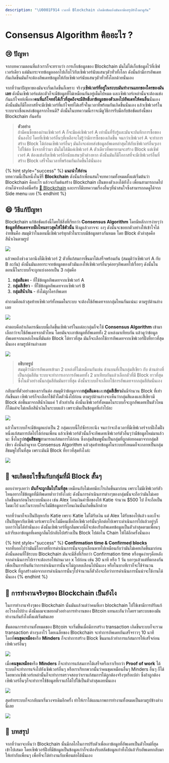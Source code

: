```yaml
---
description: "\U0001F914 เวลาที่ Blockchain เกิดข้อขัดแย้งมันหาข้อสรุปยังไงมาดูกัน"
---
```


# Consensus Algorithm คืออะไร ?

## 😢 ปัญหา

จากบทความตอนที่แล้วเราก็จะทราบว่า การเก็บข้อมูลของ Blockchain มันไม่ได้เก็บข้อมูลไว้ที่เซิฟเวอร์เดียว แต่มันกระจายข้อมูลออกไปเก็บไว้กับเซิฟเวอร์นับแสนๆตัวทั่วทั้งโลก ดังนั้นถ้ามีการอัพเดทกันเกิดขึ้นมันก็จะต้องอัพเดทข้อมูลให้กับเซิฟเวอร์นับแสนๆตัวทั่วทั้งโลกด้วยนั่นเอง

จากที่ว่ามาปัญหาของมันจะเริ่มเกิดขึ้นก็เพราะ จริงๆ**เซิฟเวอร์ที่อยู่ในระบบมันทำงานแยกของใครของมันเลย** ดังนั้นเซิฟเวอร์แต่ละตัวก็จะมีข้อมูลที่ไม่เหมือนกันอยู่เต็มไปหมด และเซิฟเวอร์เหล่านั้นจะต้องแข่งกันแก้โจทย์เพื่อหา**คนที่แก้โจทย์ได้เร็วที่สุดถึงจะมีสิทธิ์เอาข้อมูลของตัวเองไปอัพเดทให้คนอื่น**นั่นเอง ดังนั้นมันก็มีโอกาสที่จะมีเซิฟเวอร์ที่แก้โจทย์ได้เสร็จในเวลาที่พร้อมกันเกิดขึ้นนั่นเอง แล้วเซิฟเวอร์ในระบบจะเชื่อแหล่งข้อมูลจากไหนดี? ดังนั้นในบทความนี้เราจะมีดูวิธีการรับมือกับข้อขัดแย้งนี้ของ Blockchain กันครับ

> **ตัวอย่าง**  
> ถ้ามีคนซื้อของผ่านเซิฟเวอร์ A ก็จะมีแค่เซิฟเวอร์ A เท่านั้นที่รับรู้และมันจะบันทึกการซื้อของนั้นลงไป โดยที่เซิฟเวอร์อื่นๆที่เหลือจะไม่รู้ว่ามีการซื้อของเกิดขึ้น จนกว่าเซิฟเวอร์ A จะทำการสร้าง Block ได้ก่อนเซิฟเวอร์อื่นๆ มันถึงจะค่อยส่งข้อมูลอัพเดทล่าสุดให้กับเซิฟเวอร์อื่นๆเอาไปใช้ต่อ ซึ่งจากที่ว่ามา มันไม่ได้มีแค่เซิฟเวอร์ A ตัวเดียวที่พยายามจะสร้าง Block แต่เซิฟเวอร์ A ต้องแข่งกับเซิฟเวอร์อีกนับแสนๆตัวต่างหาก ดังนั้นมันก็มีโอกาสที่จะมีเซิฟเวอร์อื่นที่สร้าง Block เสร็จในเวลาที่พร้อมกันเกิดขึ้นได้นั่นเอง

{% hint style="success" %}
**แนะนำให้อ่าน**  
บทความนี้เป็นหนึ่งในซีรี่ **Blockchain** ดังนั้นถ้าเพื่อนสนใจบทความทั้งหมดตั้งแต่เริ่มต้นว่า Blockchain คืออะไร แล้วจะเริ่มต้นสร้าง Blockchain เป็นของตัวเองได้ยังไง เพื่อนสามารถกดไปอ่านได้จากลิงค์นี้ครับ [👶 Blockchain](https://saladpuk.gitbook.io/learn/cloud/blockchain) และเราก็มีบทความเรื่องอื่นๆที่น่าสนใจซึ่งสามารถกดดูได้จาก Side menu เบย
{% endhint %}

## 😄 วิธีแก้ปัญหา

Blockchain แก้ข้อขัดแย้งนี้โดยใช้สิ่งที่เรียกว่า **Consensus Algorithm** โดยมีหลักการง่ายๆว่า **ข้อมูลที่อัพเดทจากฝั่งไหนยาวสุดให้ใช้ตัวนั้น** ฟังดูแล้วอาจจะ งงๆ ดังนั้นจะขอยกตัวอย่างให้เข้าใจได้ง่ายขึ้นคือ สมมุติว่าในตอนนี้เซิฟเวอร์ทุกตัวในระบบมีข้อมูลตรงกันหมด โดย Block ตัวล่าสุดคือสีน้ำเงินตามรูป

![](../../.gitbook/assets/image%20%2861%29.png)

แล้วพอถึงช่วงเวลานึงก็มีเซิฟเวอร์ 2 ตัวที่แก้สมการขึ้นมาได้เสร็จพร้อมกัน \(สมมุติว่าเซิฟเวอร์ A กับ B ละกัน\) ดังนั้นมันเลยกระจายข้อมูลของตัวมันเองให้เซิฟเวอร์อื่นๆค่อยๆอัพเดทไปเรื่อยๆ ดังนั้นในตอนนี้ในระบบก็จะถูกแบ่งออกเป็น 3 กลุ่มคือ

1. **กลุ่มสีแดง** - ที่ใช้ข้อมูลอัพเดทจากเซิฟเวอร์ A 
2. **กลุ่มสีเขียว** - ที่ใช้ข้อมูลอัพเดทจากเซิฟเวอร์ B
3. **กลุ่มสีน้ำเงิน** - ยังไม่ถูกใครอัพเดท

คำถามคือแล้วสุดท้ายเซิฟเวอร์ทั้งหมดในระบบ จะต้องใช้อัพเดทจากกลุ่มไหนกันแน่นะ ตามรูปด้านล่างเลย

![](../../.gitbook/assets/image%20%28411%29.png)

คำตอบคือถ้าเกิดกรณีแบบนี้เกิดขึ้นเซิฟเวอร์ในแต่ละกลุ่มก็จะใช้ **Consensus Algorithm** เข้ามาเลือกว่าจะใช้อัพเดทจากตัวไหน โดยมันจะเอาข้อมูลที่อัพเดททั้ง 2 แหล่งมาเทียบกัน แล้วดูว่าข้อมูลอัพเดทจากแหล่งไหนที่มันต่อ Block ได้ยาวที่สุด มันก็จะเลือกใช้การอัพเดทจากเซิฟเวอร์ฝั่งที่ยาวที่สุดนั่นเอง ตามรูปด้านล่างเลย

![](../../.gitbook/assets/image%20%28318%29.png)

> **อธิบายรูป**  
> สมมุติว่ามีการอัพเดทเข้ามา 2 แหล่งที่ไม่เหมือนกันเช่น ด้านบนที่เป็นกลุ่มสีเขียว กับ ด้านล่างที่เป็นกลุ่มสีส้ม ระบบจะทำการเอาการอัพเดททั้ง 2 มาเทียบกันแล้วเลือกตัวที่มี Block ยาวที่สุด ซึ่งในตัวอย่างนั้นกลุ่มสีส้มมันยาวที่สุด ดังนั้นระบบก็จะเลือกใช้การอัพเดทจากกลุ่มสีส้มนั่นเอง

กลับมาที่ตัวอย่างของเรากันต่อ สมมุติว่าข้อมูลจาก**กลุ่มสีแดง**และ**กลุ่มสีเขียว**มันมีจำนวน Block ที่เท่ากันขึ้นมา เซิฟเวอร์ก็จะเลือกใช้ตัวใดตัวนึงไปก่อน ตามรูปด้านล่างจะเห็นว่ากลุ่มสีแดงและสีเขียวมี Block ต่อขึ้นมาจากสีน้ำเงินแค่ 1 ตัวเท่ากัน ดังนั้นเซิฟเวอร์ทั้งหมดในระบบก็จะถูกอัพเดทเป็นตัวไหนก็ได้แต่จะไม่เหลือสีน้ำเงินในระบบแล้ว เพราะมันเป็นข้อมูลที่เก่าไปละ

![](../../.gitbook/assets/image%20%28594%29.png)

แล้วในระบบก็จะมีข้อมูลแบ่งเป็น 2 กลุ่มแบบนี้ไปซักระยะนึง จนกว่าจะถึงเวลาที่มีเซิฟเวอร์จากฝั่งใดฝั่งหนึ่งแก้สมการถัดไปได้ก่อนเพื่อน แล้วเซิฟเวอร์ตัวนั้นก็จะอัพเดทเซิฟเวอร์ตัวอื่นๆว่ามีข้อมูลใหม่มาแล้วนะ ซึ่งในรูป**กลุ่มสีชมพู**สามารถแก้สมการได้ก่อน ซึ่งกลุ่มสีชมพูนั้นเป็นกลุ่มที่ถูกต่อยอดมาจากกลุ่มสีเขียว ดังนั้นถ้าดูจาก Consensus Algorithm แล้วสุดท้ายข้อมูลในระบบทั้งหมดก็จะกลายเป็นกลุ่มสีชมพูไปในที่สุด เพราะมันมี Block ที่ยาวที่สุดยังไงล่ะ

![](../../.gitbook/assets/image%20%28516%29.png)

## 🤔 จะเกิดอะไรขึ้นกับกลุ่มที่มี Block สั้นๆ

ตอบง่ายๆเลยว่า **มันก็จะถูกลืมไปในที่สุด** เหมือนกับไม่เคยมีอะไรเกิดขึ้นมาก่อน เพราะไม่มีเซิฟเวอร์ตัวไหนอยากใช้ข้อมูลที่มีอัพเดทต่ำกว่ายังไงล่ะ ดังนั้นการดำเนินการต่างๆของกลุ่มนั้นจะถือว่ามันไม่เคยเกิดขึ้นมาก่อนในระบบนั่นเอง เช่น Alex โอนเงินค่าซื้อของให้ Katie จำนวน $500 ไป ก็จะถือเป็นโมฆะไป และในระบบก็จะไม่มีข้อมูลการโอนเงินนั้นเกิดขึ้นอีกด้วย

จากที่ว่ามาก็จะเป็นปัญหากับ Katie เพราะ Katie ไม่ได้รับเงิน แต่ Alex ได้รับของไปแล้ว และก็จะเป็นปัญหากับเซิฟเวอร์เพราะก็จะไม่มีคนเชื่อถือเซิฟเวอร์นั้นๆอีกต่อไปเพราะดำเนินการไปแล้วอยู่ๆก็บอกว่าไม่ได้ทำนั่นเอง ดังนั้นเซิฟเวอร์ที่ถูกลืมพวกนี้ก็จะต้องรีบอัพเดทข้อมูลเป็นตัวล่าสุดตามเพื่อนๆ แล้วรีบเอาข้อมูลที่เคยถูกลืมไปกลับไปสร้างเป็น Block ไปต่อใน Chain ให้ได้อีกครั้งนั่นเอง

{% hint style="success" %}
**Confirmation time & Confirmed blocks**  
จากที่บอกไปว่ามันมีโอกาสที่การดำเนินการนั้นจะถูกเลือนหายไปเหมือนกับว่ามันไม่เคยเกิดขึ้นมาก่อน ดังนั้นตอนที่ใช้ระบบ Blockchain มันจะมีสิ่งที่เรียกว่า Confirmation time หรือพูดง่ายๆคือหลังจากดำเนินการไปเราจะต้องรอให้ผ่านเวลา x ไปก่อน เช่น 30 นาที หรือ 1 วัน บลาๆแล้วแต่ที่ตกลงกัน เพื่อเป็นการยืนยันว่าการดำเนินการนั้นจะไม่ถูกลบเลือนไปนั่นเอง หรือในบางทีเราก็จะใช้จำนวน Block ที่ถูกสร้างต่อจากการดำเนินการนั้นๆไปจำนวนกี่ตัวถึงจะถือว่าการดำเนินการนั้นน่าจะใช้งานได้นั่นเอง
{% endhint %}

## 🤔 การทำงานจริงๆของ Blockchain เป็นยังไง

ในการทำงานจริงๆของ Blockchain นั้นมันแล้วแต่ว่าคนที่เอา blockchain ไปใช้เขามีการปรับแก้อะไรลงไปบ้าง ดังนั้นผมจะขอยกตัวอย่างการทำงานของ Bitcoin แทนละกันว่าโดยรวมระบบของมันทำงานกันยังไงตั้งแต่เริ่มต้นเลย

ขั้นตอนการทำงานทั้งหมดของ Bitcoin จะเริ่มขึ้นเมื่อมีการสร้าง transaction เกิดขึ้นระบบก็จะรวม transaction ต่างๆเอาไว้ โดยเฉลี่ยของ Blockchain จะทำการอัพเดทกันเสร็จราวๆ 10 นาที โดยที่**คนขุดเหมือง**หรือ **Minders** ก็จะทำการสร้าง Block ขึ้นมาแล้วทำการแก้สมการให้เสร็จก่อนเซิฟเวอร์อื่นๆ

![](../../.gitbook/assets/image%20%28111%29.png)

เมื่อ**คนขุดเหมือง**หรือ **Minders** ก็จะทำการแก้สมการได้เสร็จหรือเราเรียกว่า **Proof of work** ได้ ระบบก็จะทำการแจ้งไปยังเซิฟเวอร์อื่นๆ หรือเราเรียกพวกนั้นว่าคนขุดเหมือนอื่นๆ Minders อื่นๆ ก็ได้ โดยพวกเซิฟเวอร์เหล่านั้นก็จะทำการตรวจสอบว่าเราแก้สมการได้ถูกต้องจริงๆหรือเปล่า ซึ่งถ้าถูกต้อง เซิฟเวอร์อื่นๆก็จะทำการใช้ข้อมูลที่เราแก้ได้ไปใช้เป็นตัวล่าสุดเลยนั่นเอง

![](../../.gitbook/assets/image%20%28234%29.png)

สุดท้ายระบบก็จะกลับมาเริ่มวงจรเดิมอีกครั้ง ทำให้เราได้แผนภาพการทำงานทั้งหมดเป็นตามรูปข้างล่างนี้เลย

![](../../.gitbook/assets/image%20%28646%29.png)

## 🎯 บทสรุป

จากที่ว่ามาจะเห็นว่า Blockchain นั้นมีกลไกในการปรับตัวเพื่อเอาข้อมูลที่อัพเดทเป็นตัวใหม่ที่สุดเข้าไปเสมอ โดยเซิฟเวอร์ฝั่งที่มีข้อมูลเป็นข้อมูลเก่าก็จะต้องรีบสลัดข้อมูลเก่าทิ้งไปแล้วรีบอัพเดทกลับมาให้เท่ากับเพื่อนๆ เพื่อที่จะได้ทำงานกับเพื่อนต่อได้นั่นเอง

